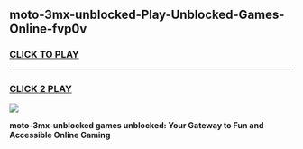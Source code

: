 
## moto-3mx-unblocked-Play-Unblocked-Games-Online-fvp0v
<h3>
<a href="https://premium76.site?title=moto-3mx-unblocked&ref=25A">CLICK TO PLAY</a></h3>
<hr>

<h3>
<a href="https://premium76.site?title=moto-3mx-unblocked&ref=25A">CLICK 2 PLAY</a>
  
</h3>

<a href="https://premium76.site?title=moto-3mx-unblocked&ref=25A"><img src="https://clearcache.store/games.png"></a>


**moto-3mx-unblocked games unblocked: Your Gateway to Fun and Accessible Online Gaming**
